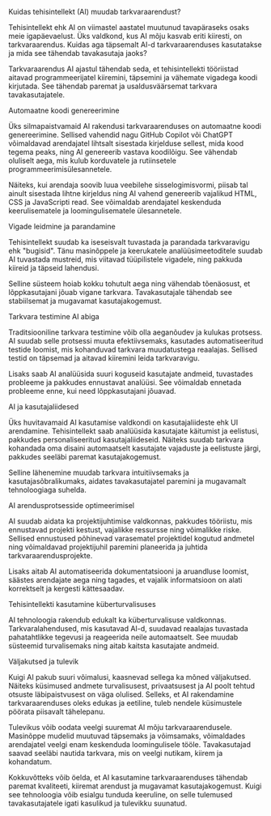 Kuidas tehisintellekt (AI) muudab tarkvaraarendust?

Tehisintellekt ehk AI on viimastel aastatel muutunud tavapäraseks osaks meie igapäevaelust. Üks valdkond, kus AI mõju kasvab eriti kiiresti, on tarkvaraarendus. Kuidas aga täpsemalt AI-d tarkvaraarenduses kasutatakse ja mida see tähendab tavakasutaja jaoks?

Tarkvaraarendus AI ajastul tähendab seda, et tehisintellekti tööriistad aitavad programmeerijatel kiiremini, täpsemini ja vähemate vigadega koodi kirjutada. See tähendab paremat ja usaldusväärsemat tarkvara tavakasutajatele.

Automaatne koodi genereerimine

Üks silmapaistvamaid AI rakendusi tarkvaraarenduses on automaatne koodi genereerimine. Sellised vahendid nagu GitHub Copilot või ChatGPT võimaldavad arendajatel lihtsalt sisestada kirjelduse sellest, mida kood tegema peaks, ning AI genereerib vastava koodilõigu. See vähendab oluliselt aega, mis kulub korduvatele ja rutiinsetele programmeerimisülesannetele.

Näiteks, kui arendaja soovib luua veebilehe sisselogimisvormi, piisab tal ainult sisestada lihtne kirjeldus ning AI vahend genereerib vajalikud HTML, CSS ja JavaScripti read. See võimaldab arendajatel keskenduda keerulisematele ja loomingulisematele ülesannetele.

Vigade leidmine ja parandamine

Tehisintellekt suudab ka iseseisvalt tuvastada ja parandada tarkvaravigu ehk "bugisid". Tänu masinõppele ja keerukatele analüüsimeetoditele suudab AI tuvastada mustreid, mis viitavad tüüpilistele vigadele, ning pakkuda kiireid ja täpseid lahendusi.

Selline süsteem hoiab kokku tohutult aega ning vähendab tõenäosust, et lõppkasutajani jõuab vigane tarkvara. Tavakasutajale tähendab see stabiilsemat ja mugavamat kasutajakogemust.

Tarkvara testimine AI abiga

Traditsiooniline tarkvara testimine võib olla aeganõudev ja kulukas protsess. AI suudab selle protsessi muuta efektiivsemaks, kasutades automatiseeritud testide loomist, mis kohanduvad tarkvara muudatustega reaalajas. Sellised testid on täpsemad ja aitavad kiiremini leida tarkvaravigu.

Lisaks saab AI analüüsida suuri koguseid kasutajate andmeid, tuvastades probleeme ja pakkudes ennustavat analüüsi. See võimaldab ennetada probleeme enne, kui need lõppkasutajani jõuavad.

AI ja kasutajaliidesed

Üks huvitavamaid AI kasutamise valdkondi on kasutajaliideste ehk UI arendamine. Tehisintellekt saab analüüsida kasutajate käitumist ja eelistusi, pakkudes personaliseeritud kasutajaliideseid. Näiteks suudab tarkvara kohandada oma disaini automaatselt kasutajate vajaduste ja eelistuste järgi, pakkudes seeläbi paremat kasutajakogemust.

Selline lähenemine muudab tarkvara intuitiivsemaks ja kasutajasõbralikumaks, aidates tavakasutajatel paremini ja mugavamalt tehnoloogiaga suhelda.

AI arendusprotsesside optimeerimisel

AI suudab aidata ka projektijuhtimise valdkonnas, pakkudes tööriistu, mis ennustavad projekti kestust, vajalikke ressursse ning võimalikke riske. Sellised ennustused põhinevad varasematel projektidel kogutud andmetel ning võimaldavad projektijuhil paremini planeerida ja juhtida tarkvaraarendusprojekte.

Lisaks aitab AI automatiseerida dokumentatsiooni ja aruandluse loomist, säästes arendajate aega ning tagades, et vajalik informatsioon on alati korrektselt ja kergesti kättesaadav.

Tehisintellekti kasutamine küberturvalisuses

AI tehnoloogia rakendub edukalt ka küberturvalisuse valdkonnas. Tarkvaralahendused, mis kasutavad AI-d, suudavad reaalajas tuvastada pahatahtlikke tegevusi ja reageerida neile automaatselt. See muudab süsteemid turvalisemaks ning aitab kaitsta kasutajate andmeid.

Väljakutsed ja tulevik

Kuigi AI pakub suuri võimalusi, kaasnevad sellega ka mõned väljakutsed. Näiteks küsimused andmete turvalisusest, privaatsusest ja AI poolt tehtud otsuste läbipaistvusest on väga olulised. Selleks, et AI rakendamine tarkvaraarenduses oleks edukas ja eetiline, tuleb nendele küsimustele pöörata piisavalt tähelepanu.

Tulevikus võib oodata veelgi suuremat AI mõju tarkvaraarendusele. Masinõppe mudelid muutuvad täpsemaks ja võimsamaks, võimaldades arendajatel veelgi enam keskenduda loomingulisele tööle. Tavakasutajad saavad seeläbi nautida tarkvara, mis on veelgi nutikam, kiirem ja kohandatum.

Kokkuvõtteks võib öelda, et AI kasutamine tarkvaraarenduses tähendab paremat kvaliteeti, kiiremat arendust ja mugavamat kasutajakogemust. Kuigi see tehnoloogia võib esialgu tunduda keeruline, on selle tulemused tavakasutajatele igati kasulikud ja tulevikku suunatud.

